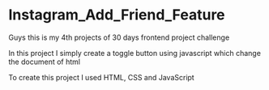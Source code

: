 # Instagram_Add_Friend_Feature

Guys this is my 4th projects of 30 days frontend project challenge

In this project I simply create a toggle button using javascript which change the document of html 

To create this project I used HTML, CSS and JavaScript
